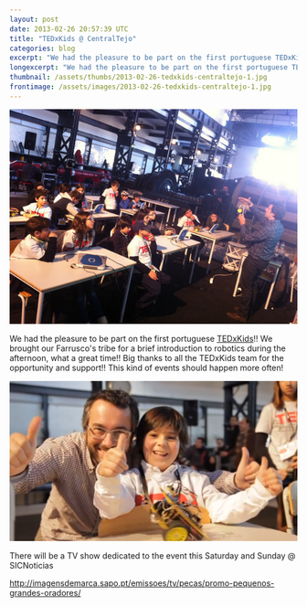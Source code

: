 ```yaml
---
layout: post
date: 2013-02-26 20:57:39 UTC
title: "TEDxKids @ CentralTejo"
categories: blog
excerpt: "We had the pleasure to be part on the first portuguese TEDxKids!! We brought our Farrusco\'s tribe for a brief introduction to robotics during the afternoon, what a great time!! Big thanks to all the TEDxKids team for the opportunity and support!! This kind of events should happen more often!"
longexcerpt: "We had the pleasure to be part on the first portuguese TEDxKids!! We brought our Farrusco\'s tribe for a brief introduction to robotics during the afternoon, what a great time!! Big thanks to all the TEDxKids team for the opportunity and support!! This kind of events should happen more often!There will be a TV show dedicated to the event this Saturday and Sunday @ SICNoticias"
thumbnail: /assets/thumbs/2013-02-26-tedxkids-centraltejo-1.jpg
frontimage: /assets/images/2013-02-26-tedxkids-centraltejo-1.jpg
---
```


<a href="http://www.flickr.com/photos/guibot/8510295791/" title="TEDxKids @ CentralTejo by guibot, on Flickr"><img class="postimage" alt="TEDxKids @ CentralTejo" src="/assets/images/2013-02-26-tedxkids-centraltejo-1.jpg"/></a>

We had the pleasure to be part on the first portuguese <a href="http://tedxkidscentraltejo.com/">TEDxKids</a>!! We brought our Farrusco's tribe for a brief introduction to robotics during the afternoon, what a great time!! Big thanks to all the TEDxKids team for the opportunity and support!! This kind of events should happen more often!

<a href="http://imagensdemarca.sapo.pt/emissoes/tv/pecas/promo-pequenos-grandes-oradores/"><img class="postimage" src="/assets/images/2013-02-26-tedxkids-centraltejo-2.png"/></a>

There will be a TV show dedicated to the event this Saturday and Sunday @ SICNoticias

<a href="http://imagensdemarca.sapo.pt/emissoes/tv/pecas/promo-pequenos-grandes-oradores/">http://imagensdemarca.sapo.pt/emissoes/tv/pecas/promo-pequenos-grandes-oradores/</a>